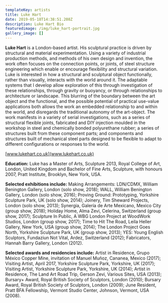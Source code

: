 ```yaml
---
templateKey: artists
title: Luke Hart
date: 2019-05-18T14:38:51.208Z
description: Luke Hart Bio
featuredimage: /img/luke_hart-portrait.jpg
gallery_image: []
---
```

**Luke Hart** is a London-based artist.  His sculptural practice is driven by structural and material experimentation. Using a variety of industrial production methods, and methods of his own design and invention, the work often focuses on the connection points, or joints, of steel structure engineering which enable or encourage flexibility and structural variation. Luke is interested in how a structural and sculptural object functionally, rather than visually, interacts with the world around it. The adaptable systems that I develop allow exploration of this through investigation of these relationships, through gravity or buoyancy, or through relationships to architecture or landscape. This blurring of the boundary between the art object and the functional, and the possible potential of practical use-value applications both allows the work an embedded relationship to and within the world, and disregards the traditional autonomy of the art-object. The work manifests in a variety of serial investigations, such as a series of structural flexible joints, fabricated and DIY injection moulded in the workshop in steel and chemically bonded polyurethane rubber; a series of structures built from these component parts; and components and structures built of mechanical steel parts designed to be flexible to adapt to different configurations or responses to the world.

[www.lukehart.co.uk](www.lukehart.co.uk)

**Education:** Luke has a Master of Arts, Sculpture 2013, Royal College of Art, London, United Kingdom and Bachelor of Fine Arts, Sculpture, with honours 2007, Pratt Institute, Brooklyn, New York, USA.

**Selected exhibitions include:** Making Arrangements: LDN/CDMX, William Benington Gallery, London (solo show, 2018); WALL, William Benington Gallery, London (solo show, 2016); Proving Ground: Prototyping, Yorkshire Sculpture Park, UK (solo show, 2014); Joinery, Tim Sheward Projects, London (solo show, 2013); Synergia, Galería de Arte Mexicano, Mexico City (group show, 2018); Holiday Home, Alma Zevi, Celerina, Switzerland (group show, 2017); Sculpture In Public, A WBG London Project at WoodWork Studios, London (group show, 2017); Time to Hit The Road, Leila Heller Gallery, New York, USA (group show, 2014); The London Project Goes North, Yorkshire Sculpture Park, UK (group show, 2013); YES: Young English Sculptors, Fundaziun Not Vital, Ardez, Switzerland (2012); Fabricators, Hannah Barry Gallery, London (2012).

**Selected awards and residencies include:** Artist in Residence, Grupo México Copper Mine, invitation of Manuel Muñoz, Cananea, Mexico (2017); Visiting Artist, April 2017, Yorkshire Sculpture Park, Yorkshire, UK (2017); Visiting Artist, Yorkshire Sculpture Park, Yorkshire, UK (2014); Artist in Residence, The Land Art Road Trip, Gerson Zevi, Various Sites, USA (2013); Bursary+ Award, Royal British Society of Sculptors, London (2010); Bursary Award, Royal British Society of Sculptors, London (2009); June Resident, Pratt BFA Fellowship, Vermont Studio Center, Johnson, Vermont, USA (2008).
